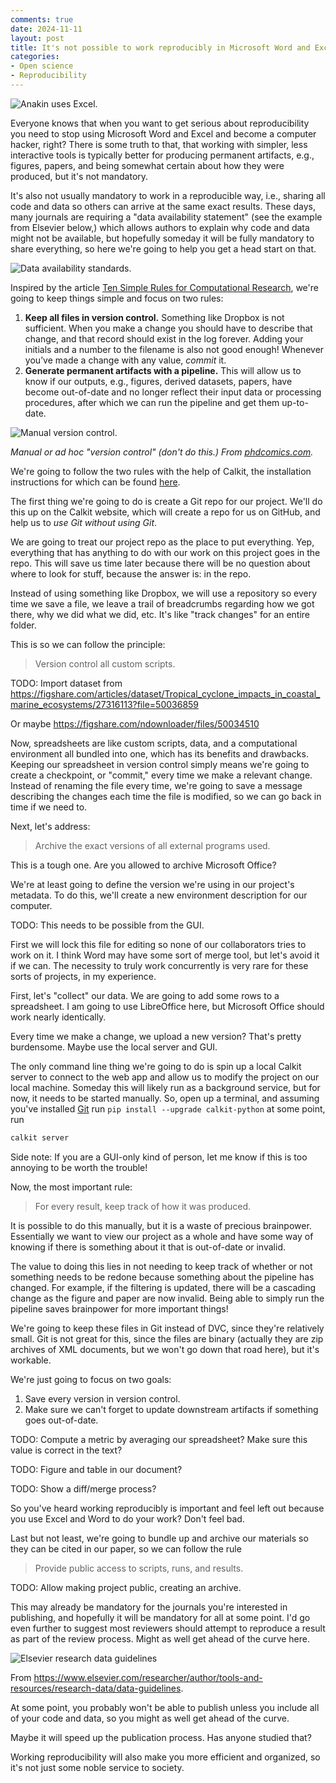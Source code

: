 ```yaml
---
comments: true
date: 2024-11-11
layout: post
title: It's not possible to work reproducibly in Microsoft Word and Excel, right?
categories:
- Open science
- Reproducibility
---
```


![Anakin uses Excel.](/images/repro-office/anakin-excel.jpg)

Everyone knows that when you want to get serious about reproducibility
you need to stop using Microsoft Word and Excel and become a computer hacker,
right?
There is some truth to that, that working with simpler,
less interactive tools is typically better for producing permanent artifacts,
e.g., figures, papers, and being somewhat certain about how they were produced,
but it's not mandatory.

It's also not usually mandatory to work in a reproducible way, i.e.,
sharing all code and data so others can arrive at the same exact results.
These days, many journals are requiring a "data availability statement"
(see the example from Elsevier below,)
which allows authors to explain why code and data might not be available,
but hopefully someday it will be fully mandatory to share everything,
so here we're going to help you get a head start on that.

![Data availability standards.](/images/repro-office/elsevier-research-data-guidelines.png)

Inspired by the article
[Ten Simple Rules for Computational Research](https://doi.org/10.1371/journal.pcbi.1003285),
we're going to keep things simple and focus on two rules:

1. **Keep all files in version control.**
  Something like Dropbox is not sufficient.
  When you make a change you should have to describe that change,
  and that record should exist in the log forever.
  Adding your initials and a number to the filename is also not good enough!
  Whenever you’ve made a change with any value, _commit_ it.
1. **Generate permanent artifacts with a pipeline.**
  This will allow us to know if our outputs, e.g., figures, derived datasets,
  papers, have become out-of-date and no longer reflect their input data or
  processing procedures, after which we can run the pipeline and get them
  up-to-date.

![Manual version control.](/images/repro-office/phd-comics-version-control.webp)

_Manual or ad hoc "version control" (don't do this.)
From [phdcomics.com](https://phdcomics.com)._

We're going to follow the two rules with the help of Calkit,
the installation instructions for which can be found
[here](https://github.com/calkit/calkit?tab=readme-ov-file#installation).

The first thing we're going to do is create a Git repo for our project.
We'll do this up on the Calkit website,
which will create a repo for us on GitHub,
and help us to _use Git without using Git_.

We are going to treat our project repo as the place to put everything.
Yep, everything that has anything to do with our work on this project
goes in the repo.
This will save us time later because there will be no question about
where to look for stuff, because the answer is: in the repo.

Instead of using something like Dropbox,
we will use a repository so every time we save a file,
we leave a trail of breadcrumbs regarding how we got there,
why we did what we did, etc.
It's like "track changes" for an entire folder.

This is so we can follow the principle:

>Version control all custom scripts.

TODO: Import dataset from
https://figshare.com/articles/dataset/Tropical_cyclone_impacts_in_coastal_marine_ecosystems/27316113?file=50036859

Or maybe
https://figshare.com/ndownloader/files/50034510

Now, spreadsheets are like custom scripts, data, and a computational
environment all bundled into one,
which has its benefits and drawbacks.
Keeping our spreadsheet in version control simply means we're
going to create a checkpoint, or "commit,"
every time we make a relevant change.
Instead of renaming the file every time,
we're going to save a message describing the changes each time
the file is modified,
so we can go back in time if we need to.

Next, let's address:

>Archive the exact versions of all external programs used.

This is a tough one.
Are you allowed to archive Microsoft Office?

We're at least going to define the version we're
using in our project's metadata.
To do this, we'll create a new environment description for our
computer.

TODO: This needs to be possible from the GUI.

First we will lock this file for editing so none of our collaborators
tries to work on it.
I think Word may have some sort of merge tool,
but let's avoid it if we can.
The necessity to truly work concurrently is very rare for these sorts of
projects, in my experience.

First, let's "collect" our data.
We are going to add some rows to a spreadsheet.
I am going to use LibreOffice here, but Microsoft Office should
work nearly identically.

Every time we make a change, we upload a new version?
That's pretty burdensome.
Maybe use the local server and GUI.

The only command line thing we're going to do is spin up a local Calkit
server to connect to the web app and allow us to modify the project
on our local machine.
Someday this will likely run as a background service,
but for now, it needs to be started manually.
So, open up a terminal, and assuming you've
installed [Git](https://git-scm.com)
run `pip install --upgrade calkit-python`
at some point, run

```sh
calkit server
```

Side note: If you are a GUI-only kind of person,
let me know if this is too annoying to be worth the trouble!

Now, the most important rule:

>For every result, keep track of how it was produced.

It is possible to do this manually,
but it is a waste of precious brainpower.
Essentially we want to view our project as a whole
and have some way of knowing if there is something about it
that is out-of-date or invalid.

The value to doing this lies in not needing to keep track of
whether or not something needs to be redone because
something about the pipeline has changed.
For example, if the filtering is updated,
there will be a cascading change as the figure and paper
are now invalid.
Being able to simply run the pipeline saves brainpower
for more important things!

We're going to keep these files in Git instead of DVC,
since they're relatively small.
Git is not great for this, since the files are binary
(actually they are zip archives of XML documents,
but we won't go down that road here),
but it's workable.

We're just going to focus on two goals:
1. Save every version in version control.
2. Make sure we can't forget to update downstream artifacts if something
   goes out-of-date.

TODO: Compute a metric by averaging our spreadsheet?
Make sure this value is correct in the text?

TODO: Figure and table in our document?

TODO: Show a diff/merge process?

So you've heard working reproducibly is important and feel left out because
you use Excel and Word to do your work?
Don't feel bad.

Last but not least,
we're going to bundle up and archive our materials so they can
be cited in our paper,
so we can follow the rule

>Provide public access to scripts, runs, and results.

TODO: Allow making project public, creating an archive.

This may already be mandatory for the journals you're
interested in publishing,
and hopefully it will be mandatory for all at some point.
I'd go even further to suggest most reviewers
should attempt to reproduce a result as part of the review process.
Might as well get ahead of the curve here.

![Elsevier research data guidelines](/images/repro-office/elsevier-research-data-guidelines.png)

From https://www.elsevier.com/researcher/author/tools-and-resources/research-data/data-guidelines.

At some point, you probably won't be able to publish unless you include
all of your code and data, so you might as well get ahead of the curve.

Maybe it will speed up the publication process.
Has anyone studied that?

Working reproducibility will also make you more efficient and organized,
so it's not just some noble service to society.
